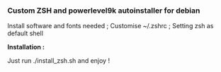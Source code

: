 ### Custom ZSH and powerlevel9k autoinstaller for debian

Install software and fonts needed ; Customise ~/.zshrc ; Setting zsh as default shell

**Installation :**

Just run ./install_zsh.sh and enjoy !
